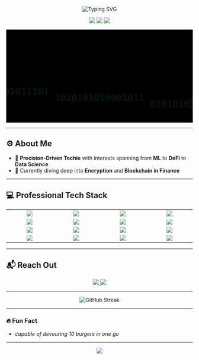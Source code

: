 <p align="center">
  <img src="https://readme-typing-svg.demolab.com?font=Fira+Code&size=26&duration=4000&pause=2000&color=3FF5E6&center=true&vCenter=true&width=600&height=60&lines=Hello%2C+I'm+Rishabh+%7C+%40risherb;AI+%7C+ML+%7C+Finance+%7C+DeFi+%7C+DataScience" alt="Typing SVG" />
</p>

<p align="center">
  <img src="https://img.shields.io/badge/Machine%20Learning-%233377FF.svg?style=for-the-badge&logo=codeforces&logoColor=white"/>
  <img src="https://img.shields.io/badge/Deep%20Learning-%232892FF.svg?style=for-the-badge&logo=codeforces&logoColor=white"/>
  <img src="https://img.shields.io/badge/DeFi%20and%20Fintech-%230099FF.svg?style=for-the-badge&logo=codeforces&logoColor=white"/>
</p>

<p align="center">
  <svg width="600" height="300" viewBox="0 0 600 300" xmlns="http://www.w3.org/2000/svg" style="background-color:black;">
    <text x="50%" y="50%" text-anchor="middle" fill="#3FF5E6" font-size="30" font-family="monospace" opacity="0.1">
      <animate attributeName="opacity" values="0.1;1;0.1" dur="4s" repeatCount="indefinite" />
      <tspan dy="0">1010101010101010</tspan>
      <tspan dy="20">0010110101010101</tspan>
      <tspan dy="20">1100101010001010</tspan>
      <tspan dy="20">0101010101011101</tspan>
      <tspan dy="20">1010101010001011</tspan>
      <tspan dy="20">0101010101011100</tspan>
      <tspan dy="20">1010010100101010</tspan>
      <tspan dy="20">0101010110101010</tspan>
      <tspan dy="20">1100101010110100</tspan>
    </text>
  </svg>
</p>


---

## ⚙️ **About Me**
- 🎯 **Precision-Driven Techie** with interests spanning from **ML** to **DeFi** to **Data Science**
- 🌌 Currently diving deep into **Encryption** and **Blockchain in Finance**

---

## 💻 **Professional Tech Stack**

<table align="center">
  <tr>
    <td align="center" width="120"><img src="https://img.shields.io/badge/Python-FFD43B.svg?style=for-the-badge&logo=python&logoColor=black"/></td>
    <td align="center" width="120"><img src="https://img.shields.io/badge/Java-007396.svg?style=for-the-badge&logo=java&logoColor=white"/></td>
    <td align="center" width="120"><img src="https://img.shields.io/badge/JavaScript-F7DF1E.svg?style=for-the-badge&logo=javascript&logoColor=black"/></td>
    <td align="center" width="120"><img src="https://img.shields.io/badge/C-A8B400.svg?style=for-the-badge&logo=c&logoColor=white"/></td>
  </tr>
  <tr>
    <td align="center" width="120"><img src="https://img.shields.io/badge/HTML5-E34F26.svg?style=for-the-badge&logo=html5&logoColor=white"/></td>
    <td align="center" width="120"><img src="https://img.shields.io/badge/CSS3-1572B6.svg?style=for-the-badge&logo=css3&logoColor=white"/></td>
    <td align="center" width="120"><img src="https://img.shields.io/badge/SQL-4479A1.svg?style=for-the-badge&logo=sqlite&logoColor=white"/></td>
    <td align="center" width="120"><img src="https://img.shields.io/badge/React-61DAFB.svg?style=for-the-badge&logo=react&logoColor=black"/></td>
  </tr>
  <tr>
    <td align="center" width="120"><img src="https://img.shields.io/badge/Flask-000000.svg?style=for-the-badge&logo=flask&logoColor=white"/></td>
    <td align="center" width="120"><img src="https://img.shields.io/badge/TensorFlow-FF6F20.svg?style=for-the-badge&logo=tensorflow&logoColor=white"/></td>
    <td align="center" width="120"><img src="https://img.shields.io/badge/Pandas-150458.svg?style=for-the-badge&logo=pandas&logoColor=white"/></td>
    <td align="center" width="120"><img src="https://img.shields.io/badge/Git-F05032.svg?style=for-the-badge&logo=git&logoColor=white"/></td>
  </tr>
  <tr>
    <td align="center" width="120"><img src="https://img.shields.io/badge/Docker-2496ED.svg?style=for-the-badge&logo=docker&logoColor=white"/></td>
    <td align="center" width="120"><img src="https://img.shields.io/badge/Jupyter-F37626.svg?style=for-the-badge&logo=jupyter&logoColor=white"/></td>
    <td align="center" width="120"><img src="https://img.shields.io/badge/Visual%20Studio%20Code-007ACC.svg?style=for-the-badge&logo=visual-studio-code&logoColor=white"/></td>
    <td align="center" width="120"><img src="https://img.shields.io/badge/Linux-FCC624.svg?style=for-the-badge&logo=linux&logoColor=black"/></td>
  </tr>
</table>

---

## 📬 **Reach Out**
<p align="center">
  <a href="https://linkedin.com/in/rishabhnshetty">
    <img src="https://img.shields.io/badge/LinkedIn-0077B5?style=for-the-badge&logo=linkedin&logoColor=white" />
  </a>
  <a href="mailto:rishabhnshetty2704@gmail.com">
    <img src="https://img.shields.io/badge/Email-D14836?style=for-the-badge&logo=gmail&logoColor=white" />
  </a>
</p>

---

<p align="center">
  <img src="https://github-readme-streak-stats.herokuapp.com/?user=risherb&theme=radical" alt="GitHub Streak" />
</p>

---

### 🔥 **Fun Fact**
- *capable of devouring 10 burgers in one go*

---

<p align="center">
  <img src="https://readme-typing-svg.demolab.com?font=Roboto&size=20&pause=1000&color=3FF5E6&center=true&width=500&lines=Let%27s+collaborate+and+innovate!" />
</p>
